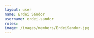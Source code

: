 ```yaml
---
layout: user
name: Erdei Sándor
username: erdei-sandor
roles:
image: /images/members/ErdeiSandor.jpg
---
```

